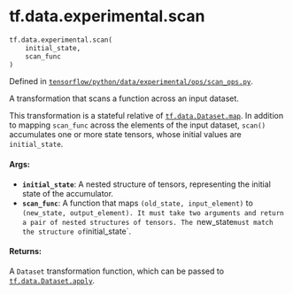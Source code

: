 <div itemscope itemtype="http://developers.google.com/ReferenceObject">
<meta itemprop="name" content="tf.data.experimental.scan" />
<meta itemprop="path" content="Stable" />
</div>

# tf.data.experimental.scan

``` python
tf.data.experimental.scan(
    initial_state,
    scan_func
)
```



Defined in [`tensorflow/python/data/experimental/ops/scan_ops.py`](/code/stable/tensorflow/python/data/experimental/ops/scan_ops.py).

A transformation that scans a function across an input dataset.

This transformation is a stateful relative of <a href="../../../tf/data/Dataset.md#map"><code>tf.data.Dataset.map</code></a>.
In addition to mapping `scan_func` across the elements of the input dataset,
`scan()` accumulates one or more state tensors, whose initial values are
`initial_state`.

#### Args:

* <b>`initial_state`</b>: A nested structure of tensors, representing the initial state
    of the accumulator.
* <b>`scan_func`</b>: A function that maps `(old_state, input_element)` to
    `(new_state, output_element). It must take two arguments and return a
    pair of nested structures of tensors. The `new_state` must match the
    structure of `initial_state`.


#### Returns:

A `Dataset` transformation function, which can be passed to
<a href="../../../tf/data/Dataset.md#apply"><code>tf.data.Dataset.apply</code></a>.